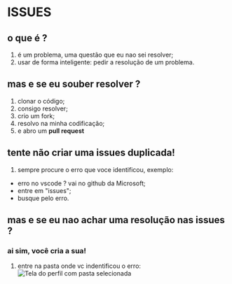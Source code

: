 # ISSUES
## o que é ?
1. é um problema, uma questão que eu nao sei resolver;
2. usar de forma inteligente: pedir a resolução de um problema.
## mas e se eu souber resolver ?
1. clonar o código;
2. consigo resolver;
3. crio um fork;
4. resolvo na minha codificação;
5. e abro um **pull request**
## tente não criar uma issues duplicada!
1. sempre procure o erro que voce identificou, exemplo:
- erro no vscode ? vai no github da Microsoft;
- entre em "issues";
- busque pelo erro.
## mas e se eu nao achar uma resolução nas issues ?
### ai sim, você cria a sua! 
1. entre na pasta onde vc indentificou o erro:
![Tela do perfil com pasta selecionada](C:\Users\natga\OneDrive\Documentos\meusprojetos\notas-de-estudo\estudo-sobre-gitegithub\imagens)
